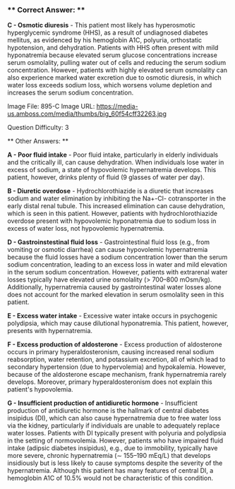 ### ** Correct Answer: **

**C - Osmotic diuresis** - This patient most likely has hyperosmotic hyperglycemic syndrome (HHS), as a result of undiagnosed diabetes mellitus, as evidenced by his hemoglobin A1C, polyuria, orthostatic hypotension, and dehydration. Patients with HHS often present with mild hyponatremia because elevated serum glucose concentrations increase serum osmolality, pulling water out of cells and reducing the serum sodium concentration. However, patients with highly elevated serum osmolality can also experience marked water excretion due to osmotic diuresis, in which water loss exceeds sodium loss, which worsens volume depletion and increases the serum sodium concentration.

Image File: 895-C
Image URL: https://media-us.amboss.com/media/thumbs/big_60f54cff32263.jpg

Question Difficulty: 3

** Other Answers: **

**A - Poor fluid intake** - Poor fluid intake, particularly in elderly individuals and the critically ill, can cause dehydration. When individuals lose water in excess of sodium, a state of hypovolemic hypernatremia develops. This patient, however, drinks plenty of fluid (9 glasses of water per day).

**B - Diuretic overdose** - Hydrochlorothiazide is a diuretic that increases sodium and water elimination by inhibiting the Na+-Cl- cotransporter in the early distal renal tubule. This increased elimination can cause dehydration, which is seen in this patient. However, patients with hydrochlorothiazide overdose present with hypovolemic hyponatremia due to sodium loss in excess of water loss, not hypovolemic hypernatremia.

**D - Gastroinstestinal fluid loss** - Gastrointestinal fluid loss (e.g., from vomiting or osmotic diarrhea) can cause hypovolemic hypernatremia because the fluid losses have a sodium concentration lower than the serum sodium concentration, leading to an excess loss in water and mild elevation in the serum sodium concentration. However, patients with extrarenal water losses typically have elevated urine osmolality (> 700–800 mOsm/kg). Additionally, hypernatremia caused by gastrointestinal water losses alone does not account for the marked elevation in serum osmolality seen in this patient.

**E - Excess water intake** - Excessive water intake occurs in psychogenic polydipsia, which may cause dilutional hyponatremia. This patient, however, presents with hypernatremia.

**F - Excess production of aldosterone** - Excess production of aldosterone occurs in primary hyperaldosteronism, causing increased renal sodium reabsorption, water retention, and potassium excretion, all of which lead to secondary hypertension (due to hypervolemia) and hypokalemia. However, because of the aldosterone escape mechanism, frank hypernatremia rarely develops. Moreover, primary hyperaldosteronism does not explain this patient's hypovolemia.

**G - Insufficient production of antidiuretic hormone** - Insufficient production of antidiuretic hormone is the hallmark of central diabetes insipidus (DI), which can also cause hypernatremia due to free water loss via the kidney, particularly if individuals are unable to adequately replace water losses. Patients with DI typically present with polyuria and polydipsia in the setting of normovolemia. However, patients who have impaired fluid intake (adipsic diabetes insipidus), e.g., due to immobility, typically have more severe, chronic hypernatremia (∼ 155–190 mEq/L) that develops insidiously but is less likely to cause symptoms despite the severity of the hypernatremia. Although this patient has many features of central DI, a hemoglobin A1C of 10.5% would not be characteristic of this condition.

